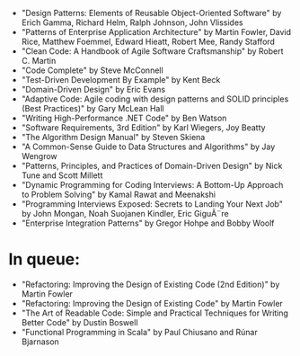 * "Design Patterns: Elements of Reusable Object-Oriented Software" by Erich Gamma, Richard Helm, Ralph Johnson, John Vlissides
* "Patterns of Enterprise Application Architecture" by Martin Fowler, David Rice, Matthew Foemmel, Edward Hieatt, Robert Mee, Randy Stafford
* "Clean Code: A Handbook of Agile Software Craftsmanship" by Robert C. Martin
* "Code Complete" by Steve McConnell
* "Test-Driven Development By Example" by Kent Beck
* "Domain-Driven Design" by Eric Evans
* "Adaptive Code: Agile coding with design patterns and SOLID principles (Best Practices)" by Gary McLean Hall
* "Writing High-Performance .NET Code" by Ben Watson
* "Software Requirements, 3rd Edition" by Karl Wiegers, Joy Beatty
* "The Algorithm Design Manual" by Steven Skiena
* "A Common-Sense Guide to Data Structures and Algorithms" by Jay Wengrow
* "Patterns, Principles, and Practices of Domain-Driven Design" by Nick Tune and Scott Millett
* "Dynamic Programming for Coding Interviews: A Bottom-Up Approach to Problem Solving" by Kamal Rawat and Meenakshi
* "Programming Interviews Exposed: Secrets to Landing Your Next Job" by John Mongan, Noah Suojanen Kindler, Eric GiguÃ¨re 
* "Enterprise Integration Patterns" by Gregor Hohpe and Bobby Woolf 

# In queue:
* "Refactoring: Improving the Design of Existing Code (2nd Edition)" by Martin Fowler
* "Refactoring: Improving the Design of Existing Code" by Martin Fowler
* "The Art of Readable Code: Simple and Practical Techniques for Writing Better Code" by Dustin Boswell
* "Functional Programming in Scala" by Paul Chiusano and Rúnar Bjarnason